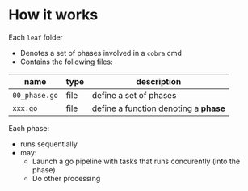 # How it works
Each `leaf` folder 
  - Denotes a set of phases involved in a `cobra` cmd 
  - Contains the following files:

  |name|type|description|
  |-|-|-|
  |`00_phase.go`|file|define a set of phases|
  |`xxx.go`|file|define a function denoting a **phase** |

Each phase:
- runs sequentially
- may:
  - Launch a go pipeline with tasks that runs concurently (into the phase)
  - Do other processing



